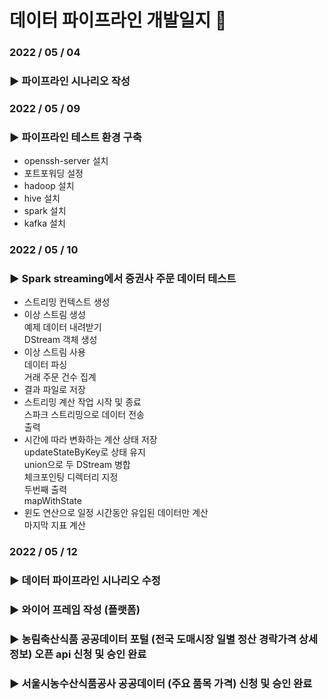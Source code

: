 # 데이터 파이프라인 개발일지 🍎
  
### **2022 / 05 / 04**   
### ▶ 파이프라인 시나리오 작성  

  
### **2022 / 05 / 09**  
### ▶ 파이프라인 테스트 환경 구축  
- openssh-server 설치  
- 포트포워딩 설정
- hadoop 설치
- hive 설치
- spark 설치
- kafka 설치
  
  
### **2022 / 05 / 10**  
### ▶ Spark streaming에서 증권사 주문 데이터 테스트
- 스트리밍 컨텍스트 생성  
- 이상 스트림 생성  
	예제 데이터 내려받기  
	DStream 객체 생성  
- 이상 스트림 사용  
	데이터 파싱  
	거래 주문 건수 집계  
- 결과 파일로 저장  
- 스트리밍 계산 작업 시작 및 종료  
	스파크 스트리밍으로 데이터 전송  
	출력  
- 시간에 따라 변화하는 계산 상태 저장  
	updateStateByKey로 상태 유지  
	union으로 두 DStream 병합  
	체크포인팅 디렉터리 지정  
	두번째 출력  
	mapWithState  
- 윈도 연산으로 일정 시간동안 유입된 데이터만 계산  
	마지막 지표 계산  
	
### **2022 / 05 / 12**  
### ▶ 데이터 파이프라인 시나리오 수정  
### ▶ 와이어 프레임 작성 (플랫폼)  
### ▶ 농림축산식품 공공데이터 포털 (전국 도매시장 일별 정산 경락가격 상세정보) 오픈 api 신청 및 승인 완료  
### ▶ 서울시농수산식품공사 공공데이터 (주요 품목 가격) 신청 및 승인 완료  
